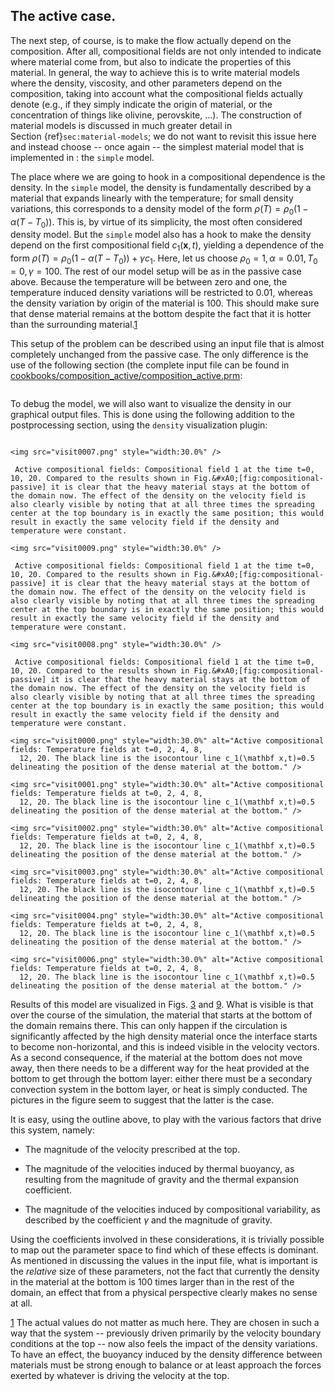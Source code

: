 ## The active case.

The next step, of course, is to make the flow actually depend on the
composition. After all, compositional fields are not only intended to indicate
where material come from, but also to indicate the properties of this
material. In general, the way to achieve this is to write material models
where the density, viscosity, and other parameters depend on the composition,
taking into account what the compositional fields actually denote (e.g., if
they simply indicate the origin of material, or the concentration of things
like olivine, perovskite, &mldr;). The construction of material models is
discussed in much greater detail in Section&nbsp;{ref}`sec:material-models`;
we do not want to revisit this issue here and instead choose -- once
again -- the simplest material model that is implemented in : the
`simple` model.

The place where we are going to hook in a compositional dependence is the
density. In the `simple` model, the density is fundamentally described by a
material that expands linearly with the temperature; for small density
variations, this corresponds to a density model of the form
$\rho(T)=\rho_0(1-\alpha(T-T_0))$. This is, by virtue of its simplicity, the
most often considered density model. But the `simple` model also has a hook to
make the density depend on the first compositional field $c_1(\mathbf
x,t)$, yielding a dependence of the form
$\rho(T)=\rho_0(1-\alpha(T-T_0))+\gamma c_1$. Here, let us choose $\rho_0=1,
\alpha=0.01, T_0=0, \gamma=100$. The rest of our model setup will be as in the
passive case above. Because the temperature will be between zero and one, the
temperature induced density variations will be restricted to 0.01, whereas the
density variation by origin of the material is 100. This should make sure that
dense material remains at the bottom despite the fact that it is hotter than
the surrounding material.[1]

This setup of the problem can be described using an input file that is almost
completely unchanged from the passive case. The only difference is the use of
the following section (the complete input file can be found in
[cookbooks/composition_active/composition_active.prm](https://www.github.com/geodynamics/aspect/blob/main/cookbooks/composition_active/composition_active.prm):

``` prmfile
```

To debug the model, we will also want to visualize the density in our
graphical output files. This is done using the following addition to the
postprocessing section, using the `density` visualization plugin:

``` prmfile
```


```{figure-md} fig:composition-active-composition
<img src="visit0007.png" style="width:30.0%" />

 Active compositional fields: Compositional field 1 at the time t=0, 10, 20. Compared to the results shown in Fig.&#xA0;[fig:compositional-passive] it is clear that the heavy material stays at the bottom of the domain now. The effect of the density on the velocity field is also clearly visible by noting that at all three times the spreading center at the top boundary is in exactly the same position; this would result in exactly the same velocity field if the density and temperature were constant.
```

```{figure-md} fig:composition-active-composition
<img src="visit0009.png" style="width:30.0%" />

 Active compositional fields: Compositional field 1 at the time t=0, 10, 20. Compared to the results shown in Fig.&#xA0;[fig:compositional-passive] it is clear that the heavy material stays at the bottom of the domain now. The effect of the density on the velocity field is also clearly visible by noting that at all three times the spreading center at the top boundary is in exactly the same position; this would result in exactly the same velocity field if the density and temperature were constant.
```

```{figure-md} fig:composition-active-composition
<img src="visit0008.png" style="width:30.0%" />

 Active compositional fields: Compositional field 1 at the time t=0, 10, 20. Compared to the results shown in Fig.&#xA0;[fig:compositional-passive] it is clear that the heavy material stays at the bottom of the domain now. The effect of the density on the velocity field is also clearly visible by noting that at all three times the spreading center at the top boundary is in exactly the same position; this would result in exactly the same velocity field if the density and temperature were constant.
```


```{figure-md} fig:composition-active-temperature
<img src="visit0000.png" style="width:30.0%" alt="Active compositional fields: Temperature fields at t=0, 2, 4, 8,
  12, 20. The black line is the isocontour line c_1(\mathbf x,t)=0.5 delineating the position of the dense material at the bottom." />
```

```{figure-md} fig:composition-active-temperature
<img src="visit0001.png" style="width:30.0%" alt="Active compositional fields: Temperature fields at t=0, 2, 4, 8,
  12, 20. The black line is the isocontour line c_1(\mathbf x,t)=0.5 delineating the position of the dense material at the bottom." />
```

```{figure-md} fig:composition-active-temperature
<img src="visit0002.png" style="width:30.0%" alt="Active compositional fields: Temperature fields at t=0, 2, 4, 8,
  12, 20. The black line is the isocontour line c_1(\mathbf x,t)=0.5 delineating the position of the dense material at the bottom." />
```

```{figure-md} fig:composition-active-temperature
<img src="visit0003.png" style="width:30.0%" alt="Active compositional fields: Temperature fields at t=0, 2, 4, 8,
  12, 20. The black line is the isocontour line c_1(\mathbf x,t)=0.5 delineating the position of the dense material at the bottom." />
```

```{figure-md} fig:composition-active-temperature
<img src="visit0004.png" style="width:30.0%" alt="Active compositional fields: Temperature fields at t=0, 2, 4, 8,
  12, 20. The black line is the isocontour line c_1(\mathbf x,t)=0.5 delineating the position of the dense material at the bottom." />
```

```{figure-md} fig:composition-active-temperature
<img src="visit0006.png" style="width:30.0%" alt="Active compositional fields: Temperature fields at t=0, 2, 4, 8,
  12, 20. The black line is the isocontour line c_1(\mathbf x,t)=0.5 delineating the position of the dense material at the bottom." />
```

Results of this model are visualized in Figs.&nbsp;[3] and [9]. What is
visible is that over the course of the simulation, the material that starts at
the bottom of the domain remains there. This can only happen if the
circulation is significantly affected by the high density material once the
interface starts to become non-horizontal, and this is indeed visible in the
velocity vectors. As a second consequence, if the material at the bottom does
not move away, then there needs to be a different way for the heat provided at
the bottom to get through the bottom layer: either there must be a secondary
convection system in the bottom layer, or heat is simply conducted. The
pictures in the figure seem to suggest that the latter is the case.

It is easy, using the outline above, to play with the various factors that
drive this system, namely:

-   The magnitude of the velocity prescribed at the top.

-   The magnitude of the velocities induced by thermal buoyancy, as resulting
    from the magnitude of gravity and the thermal expansion coefficient.

-   The magnitude of the velocities induced by compositional variability, as
    described by the coefficient $\gamma$ and the magnitude of gravity.

Using the coefficients involved in these considerations, it is trivially
possible to map out the parameter space to find which of these effects is
dominant. As mentioned in discussing the values in the input file, what is
important is the *relative* size of these parameters, not the fact that
currently the density in the material at the bottom is 100 times larger than
in the rest of the domain, an effect that from a physical perspective clearly
makes no sense at all.

[1] The actual values do not matter as much here. They are chosen in such a
way that the system -- previously driven primarily by the velocity
boundary conditions at the top -- now also feels the impact of the
density variations. To have an effect, the buoyancy induced by the density
difference between materials must be strong enough to balance or at least
approach the forces exerted by whatever is driving the velocity at the top.

  [1]: #sec:material-models
  [cookbooks/composition_active/composition_active.prm]: cookbooks/composition_active/composition_active.prm
  [3]: #fig:composition-active-composition
  [9]: #fig:composition-active-temperature